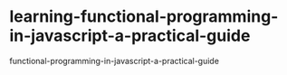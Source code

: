 # learning-functional-programming-in-javascript-a-practical-guide
functional-programming-in-javascript-a-practical-guide

